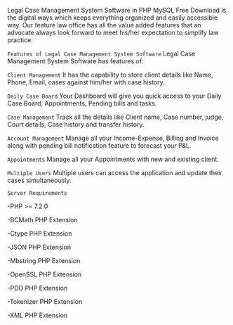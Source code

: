 Legal Case Management System Software in PHP MySQL Free Download is the digital ways which keeps everything organized and easily accessible way. 
Our feature law office has all the value added features that an advocate always look forward to meet his/her expectation to simplify law practice.

`Features of Legal Case Management System Software`
Legal Case Management System Software has features of:

`Client Management`
It has the capability to store client details like Name, Phone, Email, cases against him/her with case history.

`Daily Case Board`
Your Dashboard will give you quick access to your Daily Case Board, Appointments, Pending bills and tasks.

`Case Management`
Track all the details like Client name, Case number, judge, Court details, Case history and transfer history.

`Account Management`
Manage all your Income-Expense, Billing and Invoice along with pending bill notification feature to forecast your P&L.

`Appointments`
Manage all your Appointments with new and existing client.

`Multiple Users`
Multiple users can access the application and update their cases simultaneously.

`Server Requirements`

-PHP >= 7.2.0

-BCMath PHP Extension

-Ctype PHP Extension

-JSON PHP Extension

-Mbstring PHP Extension

-OpenSSL PHP Extension

-PDO PHP Extension

-Tokenizer PHP Extension

-XML PHP Extension

